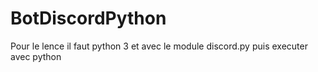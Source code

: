 # BotDiscordPython
Pour le lence il faut python 3 et avec le module discord.py
puis executer avec python
